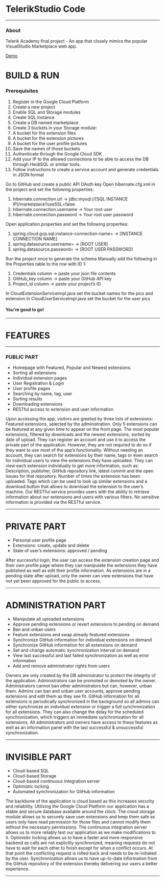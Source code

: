 
# TelerikStudio Code 
----------
### About

Telerik Academy final project - An app that closely mimics the popular VisualStudio Marketplace web app.

[Demo](http://78.90.23.143:8080)

# BUILD & RUN

### Prerequisites
1. Register in the Google Cloud Platform
2. Create a new project
3. Enable SQL and Storage modules
4. Create SQL Instance
5. Create a DB named marketplace
6. Create 3 buckets in your Storage module:
7.	A bucket for the extension files
8.	A bucket for the extension pictures
9.	A bucket for the user profile pictures
10. Save the names of those buckets
11. Authenticate through the Google Cloud SDK
12. Add your IP to the allowed connections to be able to access the DB through HeidiSQL or similar tools.
13. Follow instructions to create a service account and generate credentials in JSON format

Go to GitHub and create a public API OAuth key
Open hibernate.cfg.xml in the project and set the following properties:
1.	hibernate.connection.url -> jdbc:mysql://[SQL INSTANCE IP]/marketplace?useSSL=false
2.	hibernate.connection.username -> Your root user
3.	hibernate.connection.password -> Your root user password

Open application.properties and set the following properties:
1.	spring.cloud.gcp.sql.instance-connection-name= -> [INSTANCE CONNECTION NAME]
2.	spring.datasource.username= -> [ROOT USER]
3.	spring.datasource.password= -> [ROOT USER PASSWORD]

Run the project once to generate the schema
Manually add the following in the Properties table to the row with ID 1:
1.	Credentials column -> paste your json file contents
2.	GitHub_key column -> paste your GitHub API key
3.	Project_id column -> paste your project’s ID

In CloudExtensionServiceImpl.java set the bucket names for the pics and extension
In CloudUserServiceImpl.java set the bucket for the user pics

#### You're good to go!

---

# FEATURES

---

### PUBLIC PART
- Homepage with Featured, Popular and Newest extensions. 
- Sorting all extensions
- Individual extension pages
- User Registration & Login
- User profile pages
- Searching by name, tag, user 
- Sorting results
- Downloading extensions
- RESTful access to extension and user information

Upon accessing the app, visitors are greeted by three lists of extensions: Featured extensions, selected by the administration. Only 5 extensions can be featured at any given time to appear on the front page. The most popular extensions, filtered by downloads and the newest extensions, sorted by date of upload. They can register an account and use it to access the private part of the application. However, they are not required to do so if they want to use most of the app’s functionality. Without needing an account, they can search for extensions by their name, tags or even search for individual users to view the extensions they have uploaded. They can view each extension individually to get more information, such as: Description, publisher, GitHub repository link, latest commit and the open issues for that repository. Number of times the extension has been uploaded. Tags which can be used to look up similar extensions and a download button that allows to download the extension to the user’s machine. Our RESTful service provides users with the ability to retrieve information about our extensions and users with various filters. No sensitive information is provided via the RESTful service.

---

# PRIVATE PART
- Personal user profile page
- Extensions: create, update and delete
- State of user’s extensions: approved / pending

After successful login, the user can access the extension creation page and their own profile page where they can manipulate the extensions they have published as well as edit their profile information.  As extensions are in a pending state after upload, only the owner can view extensions that have not yet been approved for the public to access.

---

# ADMINISTRATION PART
- Manipulate all uploaded extensions
- Approve pending extensions or revert extensions to pending on demand
- Ban and unban users
- Feature extensions and swap already featured extensions 
- Synchronize GitHub information for individual extensions on demand
- Synchronize GitHub information for all extensions on demand
- Set and change automatic synchronization interval on demand
- View last successful and last failed synchronization as well as error information
- Add and remove administrator rights from users

Owners are only created by the DB administrator to protect the integrity of the application. Administrators can be promoted or demoted by the owner. Administrators cannot ban other administrators but can, however, unban them. Admins can ban and unban user accounts, approve pending extensions and edit them as they see fit. GitHub information for all extensions is periodically synchronized in the background so all admins can either synchronize an individual extension or trigger a full synchronization for all extensions. They can also change the delay for the scheduled synchronization, which triggers an immediate synchronization for all extensions. All administrators and owners have access to these features as well as an information panel with the last successful & unsuccessful synchronization.

---

# INVISIBLE PART
- Cloud-based SQL
- Cloud-based Storage
- Cloud-based continuous Integration server
- Optimistic locking
- Automated synchronization for GitHub information

The backbone of the application is cloud based as this increases security and reliability. Utilizing the Google Cloud Platform our application has a stable and secure database available around the clock. The cloud storage module allows us to securely save user extensions and keep them safe as users only have read permission for those files and cannot modify them without the necessary permissions. The continuous integration server allows us to more reliably test our application as we make modifications to it. Optimistic locking allows us to have a faster and more responsive backend as calls are not explicitly synchronized, meaning requests do not have to wait for each other to finish except for when a conflict occurs. At that point the conflicting request is rolled back and needs to be re-initiated by the user. Synchronization allows us to have up-to-date information from the GitHub repository of the extension thereby delivering our users a better experience.

----
